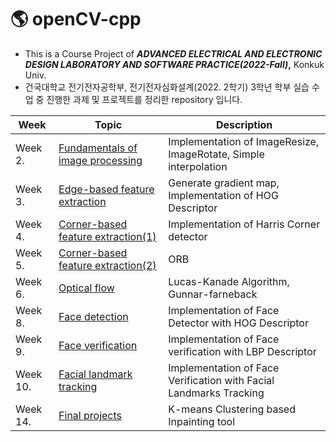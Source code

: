 #  :earth_americas: openCV-cpp
* This is a Course Project of ***ADVANCED ELECTRICAL AND ELECTRONIC DESIGN LABORATORY AND SOFTWARE PRACTICE(2022-Fall)*,** Konkuk Univ.
* 건국대학교 전기전자공학부, 전기전자심화설계(2022. 2학기) 3학년 학부 실습 수업 중 진행한 과제 및 프로젝트를 정리한 repository 입니다.
 
|Week|Topic|Description|
|------|---|---|
|Week 2.|[Fundamentals of image processing](https://github.com/versatile0010/openCV-cpp/tree/main/Week2)|Implementation of ImageResize, ImageRotate, Simple interpolation|
|Week 3.|[Edge-based feature extraction](https://github.com/versatile0010/openCV-cpp/tree/main/Week3)|Generate gradient map, Implementation of HOG Descriptor|
|Week 4.|[Corner-based feature extraction(1)](https://github.com/versatile0010/openCV-cpp/tree/main/Week4)|Implementation of Harris Corner detector|
|Week 5.|[Corner-based feature extraction(2)](https://github.com/versatile0010/openCV-cpp/tree/main/Week5)|ORB|
|Week 6.|[Optical flow](https://github.com/versatile0010/openCV-cpp/tree/main/Week6)|Lucas-Kanade Algorithm, Gunnar-farneback|
|Week 8.|[Face detection](https://github.com/versatile0010/openCV-cpp/tree/main/Week8)|Implementation of Face Detector with HOG Descriptor|
|Week 9.|[Face verification](https://github.com/versatile0010/openCV-cpp/tree/main/Week9)|Implementation of Face verification with LBP Descriptor|
|Week 10.|[Facial landmark tracking](https://github.com/versatile0010/openCV-cpp/tree/main/Week10)|Implementation of Face Verification with Facial Landmarks Tracking|
|Week 14.|[Final projects](https://github.com/versatile0010/openCV-cpp/tree/main/Final-Project)|K-means Clustering based Inpainting tool|

